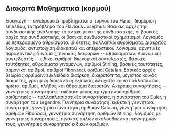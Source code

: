 
## Διακριτά Μαθηματικά (κορμού)

Εισαγωγή -- αναδρομικά προβλήματα: ο πύργος του Hanoi, διαμέριση επιπέδου, το πρόβλημα του Flavious Josephus. Βασικές αρχές της συνδυαστικής ανάλυσης: το αντικείμενο της συνδυαστικής, οι βασικές αρχές της συνδυαστικής, οι βασικοί συνδυαστικοί σχηματισμοί. Λογισμός με πεπερασμένα αθροίσματα: ιδιότητες, πολλαπλά αθροίσματα. Διακριτός λογισμός: αντιστοίχιση διακριτού και απειροστικού λογισμού, αρνητικές παραγοντικές δυνάμεις, πίνακας διαφορών -- αθροισμάτων. Διωνυμικοί συντελεστές -- ειδικοί αριθμοί: διωνυμικοί συντελεστές, βασικές ταυτότητες, αθροίσματα γινομένων, αριθμοί Stirling, βασικές ταυτότητες, αρμονικοί αριθμοί, αριθμοί Fibonacci, αριθμοί Catalan. Βασικές αρχές θεωρίας αριθμών: ευκλείδεια διαίρεση, διαιρετότητα, μέγιστος κοινός διαιρέτης, γραμμική διοφαντική εξίσωση, ελάχιστο κοινό πολλαπλάσιο, πρώτοι αριθμοί, πλήθος και άθροισμα διαιρετών. Ακέραιες συναρτήσεις -- γεννήτριες συναρτήσεις: ακέραιο μέρος πραγματικού αριθμού, αριθμητικές -- πολλαπλασιαστικές συναρτήσεις, η συνάρτηση του Euler, η συνάρτηση του Legendre. Γεννήτρια συνάρτηση: εκθετική γεννήτρια συνάρτηση, γεννήτρια συνάρτηση αριθμών Catalan, γεννήτρια συνάρτηση αριθμών Fibonacci, γεννήτρια συνάρτηση αριθμών Stirling, λογισμός με γεννήτριες συναρτήσεις, πίνακας απλών ακολουθιών και γεννητριών τους, γεννήτριες συναρτήσεις ειδικών αριθμών.
